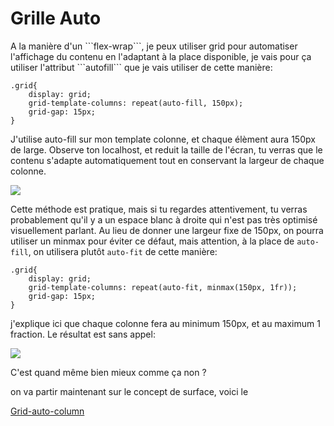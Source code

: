 <h1>Grille Auto</h1>
A la manière d'un ```flex-wrap```, je peux utiliser grid pour automatiser l'affichage du contenu en l'adaptant à la place disponible, je vais pour ça utiliser l'attribut ```autofill``` que je vais utiliser de cette manière:

```
.grid{
    display: grid;
    grid-template-columns: repeat(auto-fill, 150px);
    grid-gap: 15px;
}
```

J'utilise auto-fill sur mon template colonne, et chaque élèment aura 150px de large.
Observe ton localhost, et reduit la taille de l'écran, tu verras que le contenu s'adapte automatiquement tout en conservant la largeur de chaque colonne.

<img src="https://raw.githubusercontent.com/GuyVil1/Css-Grid---Bootstrap-prends-un-coup-de-vieux/master/Formation/img/grid007.png" />

Cette méthode est pratique, mais si tu regardes attentivement, tu verras probablement qu'il y a un espace blanc à droite qui n'est pas très optimisé visuellement parlant. Au lieu de donner une largeur fixe de 150px, on pourra utiliser un minmax pour éviter ce défaut, mais attention, à la place de ```auto-fill```, on utilisera plutôt ```auto-fit``` de cette manière:

```
.grid{
    display: grid;
    grid-template-columns: repeat(auto-fit, minmax(150px, 1fr));
    grid-gap: 15px;
}
```

j'explique ici que chaque colonne fera au minimum 150px, et au maximum 1 fraction. Le résultat est sans appel:

<img src="https://raw.githubusercontent.com/GuyVil1/Css-Grid---Bootstrap-prends-un-coup-de-vieux/master/Formation/img/grid008.png" />

C'est quand même bien mieux comme ça non ? 

on va partir maintenant sur le concept de surface, voici le 

<a href="https://github.com/GuyVil1/Css-Grid---Bootstrap-prends-un-coup-de-vieux/blob/master/Formation/04.auto-column.md">Grid-auto-column</a>
